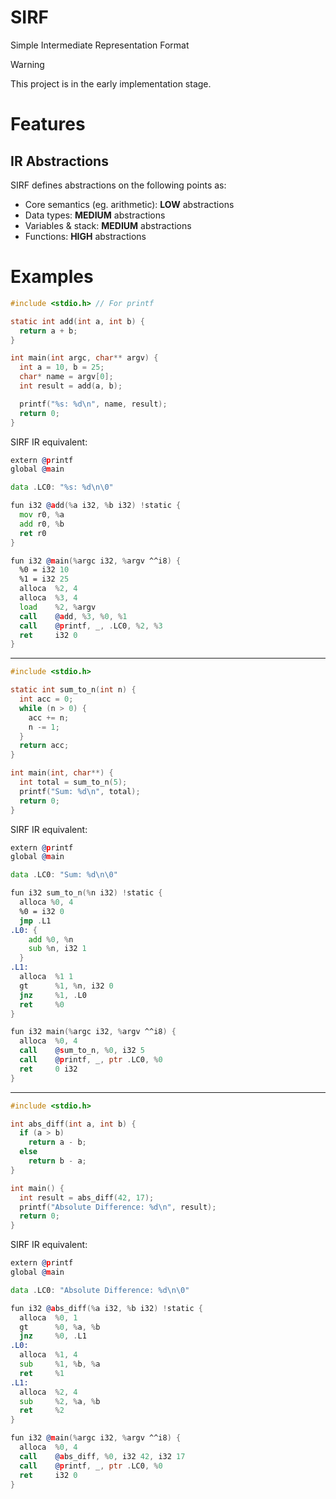 # SIRF
Simple Intermediate Representation Format

> [!WARNING]
> This project is in the early implementation stage.

# Features

## IR Abstractions

SIRF defines abstractions on the following points as:
- Core semantics (eg. arithmetic): **LOW** abstractions
- Data types: **MEDIUM** abstractions
- Variables & stack: **MEDIUM** abstractions
- Functions: **HIGH** abstractions

# Examples

```c
#include <stdio.h> // For printf

static int add(int a, int b) {
  return a + b;
}

int main(int argc, char** argv) {
  int a = 10, b = 25;
  char* name = argv[0];
  int result = add(a, b);

  printf("%s: %d\n", name, result);
  return 0;
}
```
SIRF IR equivalent:
```asm
extern @printf
global @main

data .LC0: "%s: %d\n\0"

fun i32 @add(%a i32, %b i32) !static {
  mov r0, %a
  add r0, %b
  ret r0
}

fun i32 @main(%argc i32, %argv ^^i8) {
  %0 = i32 10
  %1 = i32 25
  alloca  %2, 4
  alloca  %3, 4
  load    %2, %argv
  call    @add, %3, %0, %1
  call    @printf, _, .LC0, %2, %3
  ret     i32 0
}
```

---

```c
#include <stdio.h>

static int sum_to_n(int n) {
  int acc = 0;
  while (n > 0) {
    acc += n;
    n -= 1;
  }
  return acc;
}

int main(int, char**) {
  int total = sum_to_n(5);
  printf("Sum: %d\n", total);
  return 0;
}
```
SIRF IR equivalent:
```asm
extern @printf
global @main

data .LC0: "Sum: %d\n\0"

fun i32 sum_to_n(%n i32) !static {
  alloca %0, 4
  %0 = i32 0
  jmp .L1
.L0: {
    add %0, %n
    sub %n, i32 1
  }
.L1:
  alloca  %1 1
  gt      %1, %n, i32 0
  jnz     %1, .L0
  ret     %0
}

fun i32 main(%argc i32, %argv ^^i8) {
  alloca  %0, 4
  call    @sum_to_n, %0, i32 5
  call    @printf, _, ptr .LC0, %0
  ret     0 i32
}
```

---

```c
#include <stdio.h>

int abs_diff(int a, int b) {
  if (a > b)
    return a - b;
  else
    return b - a;
}

int main() {
  int result = abs_diff(42, 17);
  printf("Absolute Difference: %d\n", result);
  return 0;
}
```
SIRF IR equivalent:
```asm
extern @printf
global @main

data .LC0: "Absolute Difference: %d\n\0"

fun i32 @abs_diff(%a i32, %b i32) !static {
  alloca  %0, 1
  gt      %0, %a, %b
  jnz     %0, .L1
.L0:
  alloca  %1, 4
  sub     %1, %b, %a
  ret     %1
.L1:
  alloca  %2, 4
  sub     %2, %a, %b
  ret     %2
}

fun i32 @main(%argc i32, %argv ^^i8) {
  alloca  %0, 4
  call    @abs_diff, %0, i32 42, i32 17
  call    @printf, _, ptr .LC0, %0
  ret     i32 0
}
```
